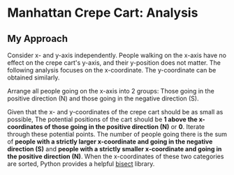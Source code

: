 #   Manhattan Crepe Cart: Analysis
##  My Approach
Consider x- and y-axis independently. People walking on the x-axis have no effect on the crepe cart's y-axis, and their y-position does not matter. The following analysis focuses on the x-coordinate. The y-coordinate can be obtained similarly.

Arrange all people going on the x-axis into 2 groups: Those going in the positive direction (N) and those going in the negative direction (S).

Given that the x- and y-coordinates of the crepe cart should be as small as possible, The potential positions of the cart should be **1 above the x-coordinates of those going in the positive direction (N)** or **0**. Iterate through these potential points. The number of people going there is the sum of **people with a strictly larger x-coordinate and going in the negative direction (S)** and **people with a strictly smaller x-coordinate and going in the positive direction (N)**. When the x-coordinates of these two categories are sorted, Python provides a helpful [bisect](https://docs.python.org/3/library/bisect.html) library.
